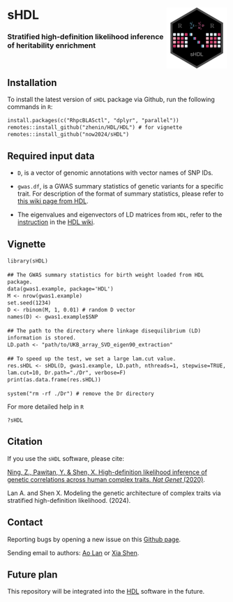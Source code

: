 # sHDL <img src="logo.png" align="right" height=140/>
### Stratified high-definition likelihood inference of heritability enrichment
<br>

## Installation 

To install the latest version of `sHDL` package via Github, run the following commands in `R`:
```{r eval = FALSE}
install.packages(c("RhpcBLASctl", "dplyr", "parallel"))
remotes::install_github("zhenin/HDL/HDL") # for vignette
remotes::install_github("now2024/sHDL")
```

## Required input data

- `D`, is a vector of genomic annotations with vector names of SNP IDs.
- `gwas.df`, is a GWAS summary statistics of genetic variants for a specific trait. For description of the format of summary statistics, please refer to [this wiki page from HDL](https://github.com/zhenin/HDL/wiki/Format-of-summary-statistics).

- The eigenvalues and eigenvectors of LD matrices from `HDL`, refer to the [instruction](https://github.com/zhenin/HDL/wiki/Reference-panels) in the [HDL wiki](https://github.com/zhenin/HDL/wiki).

## Vignette

```{r eval = FALSE}
library(sHDL)

## The GWAS summary statistics for birth weight loaded from HDL package.
data(gwas1.example, package='HDL')
M <- nrow(gwas1.example)
set.seed(1234)
D <- rbinom(M, 1, 0.01) # random D vector
names(D) <- gwas1.example$SNP

## The path to the directory where linkage disequilibrium (LD) information is stored.
LD.path <- "path/to/UKB_array_SVD_eigen90_extraction"

## To speed up the test, we set a large lam.cut value.
res.sHDL <- sHDL(D, gwas1.example, LD.path, nthreads=1, stepwise=TRUE, lam.cut=10, Dr.path="./Dr", verbose=F)
print(as.data.frame(res.sHDL))

system("rm -rf ./Dr") # remove the Dr directory
```

For more detailed help in `R`

```{r eval = FALSE}
?sHDL
```

## Citation

If you use the `sHDL` software, please cite:

[Ning, Z., Pawitan, Y. & Shen, X. High-definition likelihood inference of genetic correlations across human complex traits. *Nat Genet* (2020)](https://www.nature.com/articles/s41588-020-0653-y).

Lan A. and Shen X. Modeling the genetic architecture of complex traits via stratified high-definition likelihood. (2024).

## Contact

Reporting bugs by opening a new issue on this [Github page](https://github.com/now2014/sHDL/issues).

Sending email to authors:  [Ao Lan](mailto:lanao@mail2.sysu.edu.cn) or [Xia Shen](mailto:shenx@fudan.edu.cn).

## Future plan

This repository will be integrated into the [HDL](https://github.com/zhenin/HDL) software in the future.